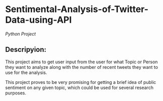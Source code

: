 # Sentimental-Analysis-of-Twitter-Data-using-API
*Python Project*
## Descripyion:
This project aims to get user input from the user for what Topic or Person they want to analyze along with the number of recent tweets they want to use for the analysis. 

This project proves to be very promising for getting a brief idea of public sentiment on any given topic, which could be used for several research purposes.
